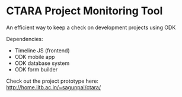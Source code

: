 # CTARA Project Monitoring Tool
An efficient way to keep a check on development projects using ODK

Dependencies:
* Timeline JS (frontend)
* ODK mobile app
* ODK database system
* ODK form builder

Check out the project prototype here: http://home.iitb.ac.in/~sagunpai/ctara/

